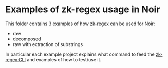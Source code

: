 # Examples of zk-regex usage in Noir

This folder contains 3 examples of how [zk-regex](https://github.com/zkemail/zk-regex) can be used for Noir:
- raw
- decomposed
- raw with extraction of substrings

In particular each example project explains what command to feed the [zk-regex CLI](https://github.com/zkemail/zk-regex?tab=readme-ov-file#compiler-cli) and examples of how to test/use it. 